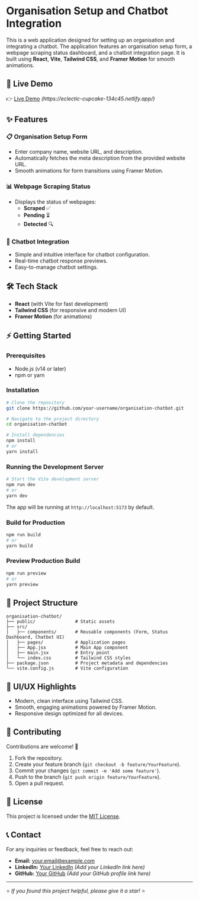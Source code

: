 # Organisation Setup and Chatbot Integration

This is a web application designed for setting up an organisation and integrating a chatbot. The application features an organisation setup form, a webpage scraping status dashboard, and a chatbot integration page. It is built using **React**, **Vite**, **Tailwind CSS**, and **Framer Motion** for smooth animations.

## 🚀 Live Demo

👉 [Live Demo](#) *(https\://eclectic-cupcake-134c45.netlify.app/)*

## ✨ Features

### 📋 Organisation Setup Form

- Enter company name, website URL, and description.
- Automatically fetches the meta description from the provided website URL.
- Smooth animations for form transitions using Framer Motion.

### 📊 Webpage Scraping Status

- Displays the status of webpages:
  - **Scraped** ✅
  - **Pending** ⏳
  - **Detected** 🔍

### 🤖 Chatbot Integration

- Simple and intuitive interface for chatbot configuration.
- Real-time chatbot response previews.
- Easy-to-manage chatbot settings.

## 🛠️ Tech Stack

- **React** (with Vite for fast development)
- **Tailwind CSS** (for responsive and modern UI)
- **Framer Motion** (for animations)

## ⚡ Getting Started

### Prerequisites

- Node.js (v14 or later)
- npm or yarn

### Installation

```bash
# Clone the repository
git clone https://github.com/your-username/organisation-chatbot.git

# Navigate to the project directory
cd organisation-chatbot

# Install dependencies
npm install
# or
yarn install
```

### Running the Development Server

```bash
# Start the Vite development server
npm run dev
# or
yarn dev
```

The app will be running at `http://localhost:5173` by default.

### Build for Production

```bash
npm run build
# or
yarn build
```

### Preview Production Build

```bash
npm run preview
# or
yarn preview
```

## 📁 Project Structure

```
organisation-chatbot/
├── public/               # Static assets
├── src/
│   ├── components/       # Reusable components (Form, Status Dashboard, Chatbot UI)
│   ├── pages/            # Application pages
│   ├── App.jsx           # Main App component
│   ├── main.jsx          # Entry point
│   └── index.css         # Tailwind CSS styles
├── package.json          # Project metadata and dependencies
└── vite.config.js        # Vite configuration
```

## 🎨 UI/UX Highlights

- Modern, clean interface using Tailwind CSS.
- Smooth, engaging animations powered by Framer Motion.
- Responsive design optimized for all devices.

## 🙌 Contributing

Contributions are welcome! 🚀

1. Fork the repository.
2. Create your feature branch (`git checkout -b feature/YourFeature`).
3. Commit your changes (`git commit -m 'Add some feature'`).
4. Push to the branch (`git push origin feature/YourFeature`).
5. Open a pull request.

## 📄 License

This project is licensed under the [MIT License](LICENSE).

## 📞 Contact

For any inquiries or feedback, feel free to reach out:

- **Email:** [your.email@example.com](mailto\:your.email@example.com)
- **LinkedIn:** [Your LinkedIn](#) *(Add your LinkedIn link here)*
- **GitHub:** [Your GitHub](#) *(Add your GitHub profile link here)*

---

⭐️ *If you found this project helpful, please give it a star!* ⭐️

